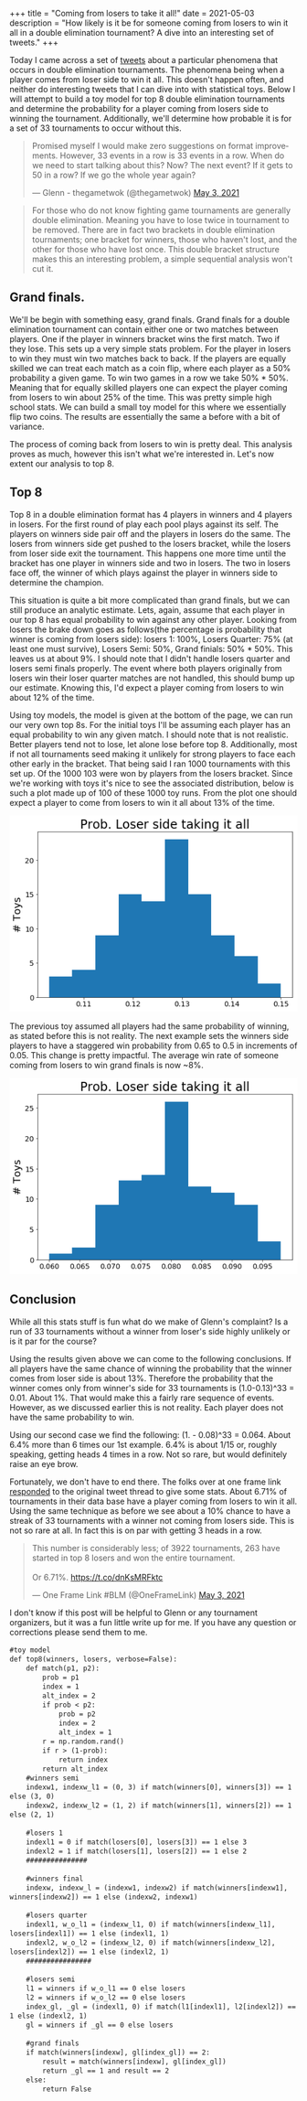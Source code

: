 +++
title = "Coming from losers to take it all!"
date = 2021-05-03
description = "How likely is it be for someone coming from losers to win it all in a double elimination tournament? A dive into an interesting set of tweets."
+++

Today I came across a set of [tweets](https://twitter.com/thegametwok/status/1389066717532286978) about a particular phenomena that occurs in double elimination tournaments.
The phenomena being when a player comes from loser side to win it all. This doesn't happen often, and neither do interesting tweets that I can dive into with statistical toys.
Below I will attempt to build a toy model for top 8 double elimination tournaments and determine the probability for a player coming from losers side to winning the tournament.  Additionally, we'll determine how probable it is for a set of 33 tournaments to occur without this.


<blockquote class="twitter-tweet"><p lang="en" dir="ltr">Promised myself I would make zero suggestions on format improvements. However, 33 events in a row is 33 events in a row. When do we need to start talking about this? Now? The next event? If it gets to 50 in a row? If we go the whole year again?</p>&mdash; Glenn - thegametwok (@thegametwok) <a href="https://twitter.com/thegametwok/status/1389066717532286978?ref_src=twsrc%5Etfw">May 3, 2021</a></blockquote> <script async src="https://platform.twitter.com/widgets.js" charset="utf-8"></script> 



>For those who do not know fighting game tournaments are generally double elimination. Meaning you have to lose twice in tournament to be removed.
>There are in fact two brackets in double elimination tournaments; one bracket for winners, those who haven't lost, and the other for those who have lost once.
>This double bracket structure makes this an interesting problem, a simple sequential analysis won't cut it. 


## Grand finals.

We'll be begin with something easy, grand finals.
Grand finals for a double elimination tournament can contain either one or two matches between players. One if the player in winners bracket wins the first match. Two if they lose.  This sets up a very simple stats problem.  For the player in losers to win they must win two matches back to back. If the players are equally skilled we can treat each match as a coin flip, where each player as a 50% probability a given game. To win two games in a row we take 50% \* 50%. Meaning that for equally skilled players one can expect the player coming from losers to win about 25% of the time.  This was pretty simple high school stats.  We can build a small toy model for this where we essentially flip two coins. The results are essentially the same a before with a bit of variance. 


The process of coming back from losers to win is pretty deal. This analysis proves as much, however this isn't what we're interested in.  Let's now extent our analysis to top 8.


## Top 8
Top 8 in a double elimination format has 4 players in winners and 4 players in losers. For the first round of play each pool plays against its self. The players on winners side pair off and the players in losers do the same. 
The losers from winners side get pushed to the losers bracket, while the losers from loser side exit the tournament. 
This happens one more time until the bracket has one player in winners side and two in losers. The two in losers face off, the winner of which plays against the player in winners side to determine the champion.  

This situation is quite a bit more complicated than grand finals, but we can still produce an analytic estimate. Lets, again, assume that each player in our top 8 has equal probability to win against any other player. Looking from losers the brake down goes as follows(the percentage is probability that winner is coming from losers side):  losers 1:  100%, Losers Quarter: 75% (at least one must survive), Losers Semi: 50%, Grand finials: 50% \* 50%.  This leaves us at about 9%. I should note that I didn't handle losers quarter and losers semi finals properly. The event where both players originally from losers win their loser quarter matches are not handled, this should bump up our estimate. Knowing this, I'd expect a player coming from losers to win about 12% of the time.



Using toy models, the model is given at the bottom of the page, we can run our very own top 8s.
For the initial toys I'll be assuming each player has an equal probability to win any given match.
I should note that is not realistic. Better players tend not to lose, let alone lose before top 8. Additionally, most if not all tournaments seed making it unlikely for strong players to face each other early in the bracket. That being said I ran 1000 tournaments with this set up. Of the 1000 103 were won by players from the losers bracket.
Since we're working with toys it's nice to see the associated distribution, below is such a plot made up of 100 of these 1000 toy runs.  From the plot one should expect a player to come from losers to win it all about 13% of the time. 

<img src="../toy1_fgc.png">


The previous toy assumed all players had the same probability of winning, as stated before this is not reality.
The next example sets the winners side players to have a staggered win probability from 0.65 to 0.5 in increments of 0.05. This change is pretty impactful. The average win rate of someone coming from losers to win grand finals is now ~8%.

<img src="../toy2.png">


## Conclusion
While all this stats stuff is fun what do we make of Glenn's complaint? Is a run of 33 tournaments without a winner from loser's side highly unlikely or is it par for the course?

Using the results given above we can come to the following conclusions. If all players have the same chance of winning the probability that the winner comes from loser side is about 13%. Therefore the probability that the winner comes only from winner's side for 33 tournaments is (1.0-0.13)^33 = 0.01. About 1%. That would make this a fairly rare sequence of events. However, as we discussed earlier this is not reality.  Each player does not have the same probability to win.

Using our second case we find the following: (1. - 0.08)^33 = 0.064. About 6.4% more than 6 times our 1st example. 6.4% is about 1/15 or, roughly speaking, getting heads 4 times in a row. Not so rare, but would definitely raise an eye brow.

Fortunately, we don't have to end there. The folks over at one frame link [responded](https://twitter.com/OneFrameLink/status/1389205697968185352) to the original tweet thread to give some stats. About 6.71% of tournaments in their data base have a player coming from losers to win it all. Using the same technique as before we see about a 10% chance to have a streak of 33 tournaments with a winner not coming from losers side. This is not so rare at all.  In fact this is on par with getting 3 heads in a row.

<blockquote class="twitter-tweet"><p lang="en" dir="ltr">This number is considerably less; of 3922 tournaments, 263 have started in top 8 losers and won the entire tournament.<br><br>Or 6.71%. <a href="https://t.co/dnKsMRFktc">https://t.co/dnKsMRFktc</a></p>&mdash; One Frame Link #BLM (@OneFrameLink) <a href="https://twitter.com/OneFrameLink/status/1389205697968185352?ref_src=twsrc%5Etfw">May 3, 2021</a></blockquote> <script async src="https://platform.twitter.com/widgets.js" charset="utf-8"></script> 


I don't know if this post will be helpful to Glenn or any tournament organizers, but it was a fun little write up for me. If you have any question or corrections please send them to me.




```
#toy model
def top8(winners, losers, verbose=False):
    def match(p1, p2):
        prob = p1
        index = 1
        alt_index = 2
        if prob < p2:
            prob = p2
            index = 2
            alt_index = 1
        r = np.random.rand()
        if r > (1-prob):
            return index
        return alt_index
    #winners semi
    indexw1, indexw_l1 = (0, 3) if match(winners[0], winners[3]) == 1 else (3, 0)
    indexw2, indexw_l2 = (1, 2) if match(winners[1], winners[2]) == 1 else (2, 1)
    
    #losers 1
    indexl1 = 0 if match(losers[0], losers[3]) == 1 else 3
    indexl2 = 1 if match(losers[1], losers[2]) == 1 else 2
    ###############
    
    #winners final
    indexw, indexw_l = (indexw1, indexw2) if match(winners[indexw1], winners[indexw2]) == 1 else (indexw2, indexw1)
    
    #losers quarter 
    indexl1, w_o_l1 = (indexw_l1, 0) if match(winners[indexw_l1], losers[indexl1]) == 1 else (indexl1, 1)
    indexl2, w_o_l2 = (indexw_l2, 0) if match(winners[indexw_l2], losers[indexl2]) == 1 else (indexl2, 1)
    ################
    
    #losers semi
    l1 = winners if w_o_l1 == 0 else losers
    l2 = winners if w_o_l2 == 0 else losers
    index_gl, _gl = (indexl1, 0) if match(l1[indexl1], l2[indexl2]) == 1 else (indexl2, 1)
    gl = winners if _gl == 0 else losers
    
    #grand finals
    if match(winners[indexw], gl[index_gl]) == 2:
        result = match(winners[indexw], gl[index_gl])
        return _gl == 1 and result == 2
    else:
        return False
    
```
